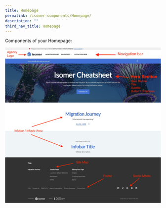 ```yaml
---
title: Homepage
permalink: /isomer-components/Homepage/
description: ""
third_nav_title: Homepage
---
```

Components of your Homepage:

<center><img src="/images/homepagedescription.jpeg"></center>

